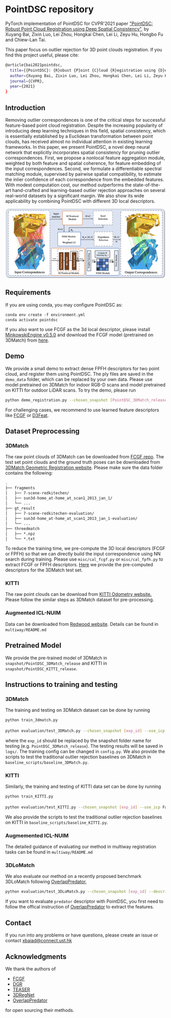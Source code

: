 # PointDSC repository

PyTorch implementation of PointDSC for CVPR'2021 paper ["PointDSC: Robust Point Cloud Registration using Deep Spatial Consistency"](https://arxiv.org/abs/2103.05465), by Xuyang Bai, Zixin Luo, Lei Zhou, Hongkai Chen, Lei Li, Zeyu Hu, Hongbo Fu and Chiew-Lan Tai.

This paper focus on outlier rejection for 3D point clouds registration. If you find this project useful, please cite:

```bash
@article{bai2021pointdsc,
  title={{PointDSC}: {R}obust {P}oint {C}loud {R}egistration using {D}eep {S}patial {C}onsistency},
  author={Xuyang Bai, Zixin Luo, Lei Zhou, Hongkai Chen, Lei Li, Zeyu Hu, Hongbo Fu and Chiew-Lan Tai},
  journal={CVPR},
  year={2021}
}
```

## Introduction

Removing outlier correspondences is one of the critical steps for successful feature-based point cloud registration. Despite the increasing popularity of introducing deep learning techniques in this field, spatial consistency, which is essentially established by a Euclidean transformation between point clouds, has received almost no individual attention in existing learning frameworks. In this paper, we present PointDSC, a novel deep
neural network that explicitly incorporates spatial consistency for pruning outlier correspondences. First, we propose a nonlocal feature aggregation module, weighted by both feature and spatial coherence, for feature embedding of the input correspondences. 
Second, we formulate a differentiable spectral matching module, supervised by pairwise spatial compatibility, to estimate the inlier confidence of each correspondence from the embedded features.
With modest computation cost, our method outperforms the state-of-the-art hand-crafted and learning-based outlier rejection approaches on several real-world datasets by a significant margin. We also show its wide applicability by combining PointDSC with different 3D local descriptors.

![fig0](figures/pipeline.png)


## Requirements

If you are using conda, you may configure PointDSC as:

    conda env create -f environment.yml
    conda activate pointdsc

If you also want to use FCGF as the 3d local descriptor, please install [MinkowskiEngine v0.5.0](https://github.com/NVIDIA/MinkowskiEngine) and download the FCGF model (pretrained on 3DMatch) from [here](http://node2.chrischoy.org/data/projects/DGR/ResUNetBN2C-feat32-3dmatch-v0.05.pth). 

## Demo

We provide a small demo to extract dense FPFH descriptors for two point cloud, and register them using PointDSC. The ply files are saved in the `demo_data` folder, which can be replaced by your own data.  Please use model pretrained on 3DMatch for indoor RGB-D scans and model pretrained on KITTI for outdoor LiDAR scans. To try the demo, please run
```bash
python demo_registration.py --chosen_snapshot [PointDSC_3DMatch_release/PointDSC_KITTI_release] --descriptor [fcgf/fpfh]
``` 
For challenging cases, we recommend to use learned feature descriptors like [FCGF](https://github.com/chrischoy/FCGF) or [D3Feat](https://github.com/XuyangBai/D3Feat). 

## Dataset Preprocessing

### 3DMatch

The raw point clouds of 3DMatch can be downloaded from [FCGF repo](http://node2.chrischoy.org/data/datasets/registration/threedmatch.tgz). The test set point clouds and the ground truth poses can be downloaded from [3DMatch Geometric Registration website](http://3dmatch.cs.princeton.edu/#geometric-registration-benchmark). 
Please make sure the data folder contains the following:

```
.                          
├── fragments                 
│   ├── 7-scene-redkitechen/       
│   ├── sun3d-home_at-home_at_scan1_2013_jan_1/      
│   └── ...                
├── gt_result                   
│   ├── 7-scene-redkitechen-evaluation/   
│   ├── sun3d-home_at-home_at_scan1_2013_jan_1-evaluation/
│   └── ...         
├── threedmatch            
│   ├── *.npz
│   └── *.txt                            
```

To reduce the training time, we pre-compute the 3D local descriptors (FCGF or FPFH) so that we can directly build the input correspondence using NN search during training. Please use `misc/cal_fcgf.py` or `misc/cal_fpfh.py` to extract FCGF or FPFH descriptors. [Here](https://drive.google.com/file/d/1zuf6NSD3-dHtTpk34iHtxAf8DQx3Y7RH/view?usp=sharing) we provide the pre-computed descriptors for the 3DMatch test set. 

### KITTI

The raw point clouds can be download from [KITTI Odometry website.](http://www.cvlibs.net/datasets/kitti/eval_odometry.php) Please follow the similar steps as 3DMatch dataset for pre-processing.

### Augmented ICL-NUIM

Data can be downloaded from [Redwood website](http://redwood-data.org/indoor/dataset.html). Details can be found in `multiway/README.md`

## Pretrained Model

We provide the pre-trained model of 3DMatch in `snapshot/PointDSC_3DMatch_release` and KITTI in `snapshot/PointDSC_KITTI_release`.


## Instructions to training and testing

### 3DMatch

The training and testing on 3DMatch dataset can be done by running
```bash
python train_3dmatch.py

python evaluation/test_3DMatch.py --chosen_snapshot [exp_id] --use_icp False
```
where the `exp_id` should be replaced by the snapshot folder name for testing (e.g. `PointDSC_3DMatch_release`).  The testing results will be saved in `logs/`. The training config can be changed in `config.py`. We also provide the scripts to test the traditional outlier rejection baselines on 3DMatch in `baseline_scripts/baseline_3DMatch.py`.

### KITTI

Similarly, the training and testing of KITTI data set can be done by running
```bash
python train_KITTI.py

python evaluation/test_KITTI.py --chosen_snapshot [exp_id] --use_icp False
```
We also provide the scripts to test the traditional outlier rejection baselines on KITTI in `baseline_scripts/baseline_KITTI.py`.


### Augmemented ICL-NUIM
The detailed guidance of evaluating our method in multiway registration tasks can be found in `multiway/README.md`

### 3DLoMatch
We also evaluate our method on a recently proposed benchmark 3DLoMatch following [OverlapPredator](https://github.com/ShengyuH/OverlapPredator),
```bash
python evaluation/test_3DLoMatch.py --chosen_snapshot [exp_id] --descriptor [fcgf/predator] --num_points 5000
```
If you want to evaluate `predator` descriptor with PointDSC, you first need to follow the offical instruction of [OverlapPredator](https://github.com/ShengyuH/OverlapPredator) to extract the features. 


## Contact
If you run into any problems or have questions, please create an issue or contact xbaiad@connect.ust.hk


## Acknowledgments
We thank the authors of 
- [FCGF](https://github.com/chrischoy/FCGF)
- [DGR](https://github.com/chrischoy/DeepGlobalRegistration)
- [TEASER](https://github.com/MIT-SPARK/TEASER-plusplus)
- [3DRegNet](https://github.com/goncalo120/3DRegNet) 
- [OverlapPredator](https://github.com/ShengyuH/OverlapPredator)

for open sourcing their methods.
